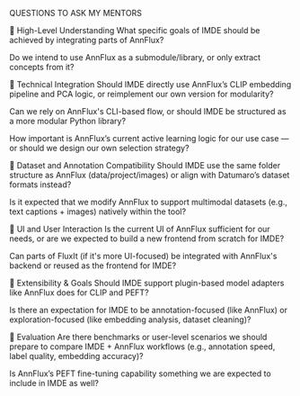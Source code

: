QUESTIONS TO ASK MY MENTORS


🔹 High-Level Understanding
What specific goals of IMDE should be achieved by integrating parts of AnnFlux?

Do we intend to use AnnFlux as a submodule/library, or only extract concepts from it?

🔹 Technical Integration
Should IMDE directly use AnnFlux’s CLIP embedding pipeline and PCA logic, or reimplement our own version for modularity?

Can we rely on AnnFlux's CLI-based flow, or should IMDE be structured as a more modular Python library?

How important is AnnFlux’s current active learning logic for our use case — or should we design our own selection strategy?

🔹 Dataset and Annotation Compatibility
Should IMDE use the same folder structure as AnnFlux (data/project/images) or align with Datumaro’s dataset formats instead?

Is it expected that we modify AnnFlux to support multimodal datasets (e.g., text captions + images) natively within the tool?

🔹 UI and User Interaction
Is the current UI of AnnFlux sufficient for our needs, or are we expected to build a new frontend from scratch for IMDE?

Can parts of FluxIt (if it's more UI-focused) be integrated with AnnFlux's backend or reused as the frontend for IMDE?

🔹 Extensibility & Goals
Should IMDE support plugin-based model adapters like AnnFlux does for CLIP and PEFT?

Is there an expectation for IMDE to be annotation-focused (like AnnFlux) or exploration-focused (like embedding analysis, dataset cleaning)?

🔹 Evaluation
Are there benchmarks or user-level scenarios we should prepare to compare IMDE + AnnFlux workflows (e.g., annotation speed, label quality, embedding accuracy)?

Is AnnFlux’s PEFT fine-tuning capability something we are expected to include in IMDE as well?

